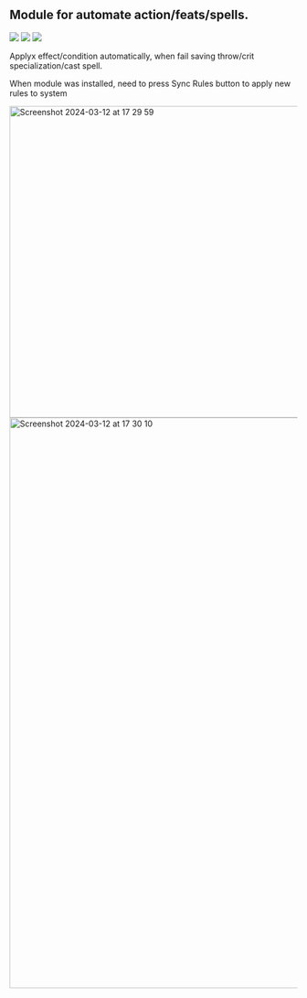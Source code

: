## Module for automate action/feats/spells.

![](https://img.shields.io/github/downloads/reyzor1991/pf2e-automations/total?label=All%20downloads)
![](https://img.shields.io/github/downloads-pre/reyzor1991/pf2e-automations/latest/total)
![](https://img.shields.io/badge/dynamic/json?label=Forge%20Installs&query=package.installs&suffix=%25&url=https%3A%2F%2Fforge-vtt.com%2Fapi%2Fbazaar%2Fpackage%2Fpf2e-automations&colorB=4aa94a)

Applyx effect/condition automatically, when fail saving throw/crit specialization/cast spell.

When module was installed, need to press Sync Rules button to apply new rules to system

<img width="545" alt="Screenshot 2024-03-12 at 17 29 59" src="https://github.com/reyzor1991/pf2e-automations/assets/6688366/2e5cc7fb-3452-4a07-8dd4-2395cee21f81">

<img width="998" alt="Screenshot 2024-03-12 at 17 30 10" src="https://github.com/reyzor1991/pf2e-automations/assets/6688366/a1fddfe5-0d2c-4b87-9f24-d6353f335fdc">

